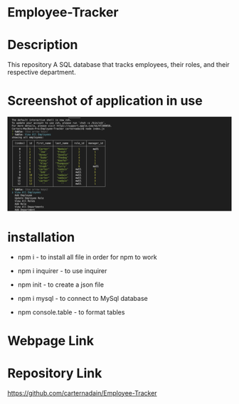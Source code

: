 # Employee-Tracker



# Description 
This repository A SQL database that tracks employees, their roles, and their respective department.




# Screenshot of application in use
![Screen Shot of the App in use](/assets/images/pic.png)


# installation
* npm i - to install all file in order for npm to work

* npm i inquirer - to use inquirer 

* npm init - to create a json file

* npm i mysql - to connect to MySql database

* npm console.table - to format tables



# Webpage Link 



# Repository Link
https://github.com/carternadain/Employee-Tracker
